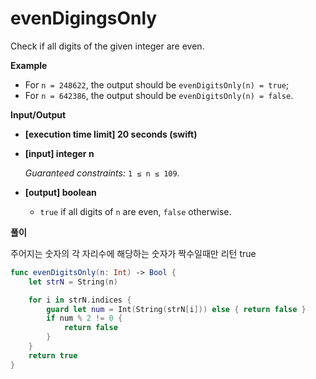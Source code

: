 # evenDigingsOnly

Check if all digits of the given integer are even.

**Example**

- For `n = 248622`, the output should be
  `evenDigitsOnly(n) = true`;
- For `n = 642386`, the output should be
  `evenDigitsOnly(n) = false`.

**Input/Output**

- **[execution time limit] 20 seconds (swift)**

- **[input] integer n**

  *Guaranteed constraints:*
  `1 ≤ n ≤ 109`.

- **[output] boolean**

  - `true` if all digits of `n` are even, `false` otherwise.

**풀이**

주어지는 숫자의 각 자리수에 해당하는 숫자가 짝수일때만 리턴 true



```swift
func evenDigitsOnly(n: Int) -> Bool {
    let strN = String(n)

    for i in strN.indices {
        guard let num = Int(String(strN[i])) else { return false }
        if num % 2 != 0 {
            return false
        }
    }
    return true
}
```

